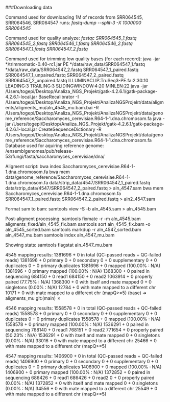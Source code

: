 ###Downloading data

Command used for downloading 1M of records from SRR064545, SRR064546, SRR064547 runs:
*fastq-dump --split-3 -X 1000000 SRR064545*  

Command used for quality analyze:
*fastqc SRR064545_1.fastq SRR064545_2.fastq  SRR064546_1.fastq SRR064546_2.fastq  SRR064547_1.fastq SRR064547_2.fastq*


Command used for trimming low quality bases (for each record):
java -jar */trimmomatic-0.40-rc1.jar PE */data/raw_data/SRR064547_1.fastq */data/raw_data/SRR064547_2.fastq SRR064547_1_paired.fastq SRR064547_1_unpaired.fastq SRR064547_2_paired.fastq SRR064547_2_unpaired.fastq ILLUMINACLIP:TruSeq3-PE.fa:2:30:10 LEADING:3 TRAILING:3 SLIDINGWINDOW:4:20 MINLEN:22
java -jar /Users/togepi/Desktop/Analiza_NGS_Projekt/gatk-4.2.6.1/gatk-package-4.2.6.1-local.jar BaseRecalibrator -I /Users/togepi/Desktop/Analiza_NGS_Projekt/AnalizaNGSProjekt/data/aligments/aligments_mu/aln_4545_mu.bam.bai -R /Users/togepi/Desktop/Analiza_NGS_Projekt/AnalizaNGSProjekt/data/genome_reference/Saccharomyces_cerevisiae.R64-1-1.dna.chromosom.fa
java -jar /Users/togepi/Desktop/Analiza_NGS_Projekt/gatk-4.2.6.1/gatk-package-4.2.6.1-local.jar  CreateSequenceDictionary -R /Users/togepi/Desktop/Analiza_NGS_Projekt/AnalizaNGSProjekt/data/genome_reference/Saccharomyces_cerevisiae.R64-1-1.dna.chromosom.fa
Database used for aquiring reference genome:
/ensemblgenomes/pub/release-53/fungi/fasta/saccharomyces_cerevisiae/dna/

Aligment script:
bwa index Saccharomyces_cerevisiae.R64-1-1.dna.chromosom.fa
bwa mem data/genome_reference/Saccharomyces_cerevisiae.R64-1-1.dna.chromosom.fa data/strip_data/4547/SRR064547_1_paired.fastq data/strip_data/4547/SRR064547_2_paired.fastq > aln_4547.sam
bwa mem Saccharomyces_cerevisiae.R64-1-1.dna.chromosom.fa SRR064547_1_paired.fastq SRR064547_2_paired.fastq > aln2_4547.sam

Format sam to bam:
samtools view -S -b aln_4545.sam > aln_4545.bam

Post-aligment processing:
samtools fixmate -r -m aln_4545.bam aligments_fixed/aln_4545_fix.bam
samtools sort aln_4545_fix.bam -o aln_4545_sorted.bam
samtools markdup -r aln_4547_sorted.bam aln_4547_mu.bam
samtools index aln_4547_mu.bam

Showing stats:
samtools flagstat aln_4547_mu.bam

4545 mapping results:
1381696 + 0 in total (QC-passed reads + QC-failed reads)
1381696 + 0 primary
0 + 0 secondary
0 + 0 supplementary
0 + 0 duplicates
0 + 0 primary duplicates
1381696 + 0 mapped (100.00% : N/A)
1381696 + 0 primary mapped (100.00% : N/A)
1368300 + 0 paired in sequencing
684150 + 0 read1
684150 + 0 read2
1063914 + 0 properly paired (77.75% : N/A)
1368300 + 0 with itself and mate mapped
0 + 0 singletons (0.00% : N/A)
12784 + 0 with mate mapped to a different chr
10171 + 0 with mate mapped to a different chr (mapQ>=5)
(base) ➜  aligments_mu git:(main) ✗ 

4546 mapping results:
1558578 + 0 in total (QC-passed reads + QC-failed reads)
1558578 + 0 primary
0 + 0 secondary
0 + 0 supplementary
0 + 0 duplicates
0 + 0 primary duplicates
1558578 + 0 mapped (100.00% : N/A)
1558578 + 0 primary mapped (100.00% : N/A)
1536291 + 0 paired in sequencing
768140 + 0 read1
768151 + 0 read2
771654 + 0 properly paired (50.23% : N/A)
1536291 + 0 with itself and mate mapped
0 + 0 singletons (0.00% : N/A)
33016 + 0 with mate mapped to a different chr
25466 + 0 with mate mapped to a different chr (mapQ>=5)

4547 mapping results:
1406900 + 0 in total (QC-passed reads + QC-failed reads)
1406900 + 0 primary
0 + 0 secondary
0 + 0 supplementary
0 + 0 duplicates
0 + 0 primary duplicates
1406900 + 0 mapped (100.00% : N/A)
1406900 + 0 primary mapped (100.00% : N/A)
1372852 + 0 paired in sequencing
686426 + 0 read1
686426 + 0 read2
0 + 0 properly paired (0.00% : N/A)
1372852 + 0 with itself and mate mapped
0 + 0 singletons (0.00% : N/A)
34556 + 0 with mate mapped to a different chr
25549 + 0 with mate mapped to a different chr (mapQ>=5)


